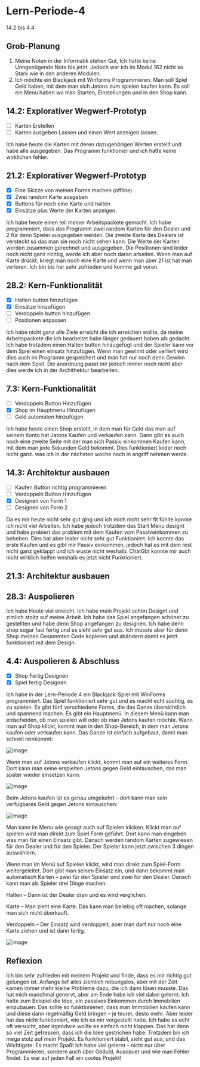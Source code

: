 # Lern-Periode-4


14.2 bis 4.4

## Grob-Planung

1. Meine Noten in der Informatik stehen Gut, Ich hatte keine Unngenügende Note bis jetzt. Jedoch war ich im Modul 162 nicht so Stark wie in den anderen Modulen.
2. Ich möchte ein Blackjack mit Winforms Programmieren. Man soll Spiel Geld haben, mit dem man sich Jetons zum spielen kaufen kann. Es soll ein Menu haben wo man Starten, Einstellungen und in den Shop kann.

## 14.2: Explorativer Wegwerf-Prototyp

- [ ] Karten Erstellen
- [ ] Karten ausgeben Lassen und einen Wert anzeigen lassen.

Ich habe heute die Karten mit deren dazugehörigen Werten erstellt und habe alle ausgegeben. Das Programm funktionier und ich hatte keine wirklichen fehler.

## 21.2: Explorativer Wegwerf-Prototyp

- [x] Eine Skizze von meinen Forms machen (offline)
- [x] Zwei random Karte ausgeben 
- [x] Buttons für noch eine Karte und halten
- [x] Einsätze plus Werte der Karten anzeigen.

Ich habe heute einen teil meiner Arbeitspackete gemacht. Ich habe programmiert, dass das Programm zwei random Karten für den Dealer und 2 für denn Spieler ausgegeben werden. Die zweite Karte des Dealers ist versteckt so das man sie noch nicht sehen kann. Die Werte der Karten werden zusammen gerechnet und ausgegeben. Die Positionen sind leider noch nicht ganz richtig, werde ich aber noch daran arbeiten. Wenn man auf Karte drückt, kriegt man noch eine Karte und wenn man über 21 ist hat man verloren. Ich bin bis her sehr zufrieden und komme gut voran.

## 28.2: Kern-Funktionalität
- [x] Halten button hinzufügen
- [x] Einsätze hinzufügen
- [ ] Verdoppeln button hinzufügen
- [ ] Positionen anpassen

Ich habe nicht ganz alle Ziele erreicht die ich erreichen wollte, da meine Arbeitspackete die ich bearbeitet habe länger gedauert haben als gedacht. Ich habe trotzdem einen Halten button hinzugefügt und der Spieler kann vor dem Spiel einen einsatz hinzufügen. Wenn man gewinnt oder verliert wird dies auch im Programm gespeichert und man hat nur noch denn Gewinn nach dem Spiel. Die anordnung passt mir jedoch immer noch nicht aber dies werde ich in der Archithektur bearbeiten.
      
## 7.3: Kern-Funktionalität
- [ ] Verdoppeln Button Hinzufügen
- [x] Shop im Hauptmenu Hinzufügen
- [ ] Geld automaten hinzufügen

Ich habe heute einen Shop erstellt, in dem man für Geld das man auf seinem Konto hat Jatons Kaufen und verkaufen kann. Dann gibt es auch noch eine zweite Seite mit der man sich Passiv einkommen Kaufen kann, mit dem man jede Sekunden Geld bekommt. Dies funktioniert leider noch nicht ganz. was ich in der nächsten woche noch in angriff nehmen werde. 
      
## 14.3: Architektur ausbauen
- [ ] Kaufen Button richtig programmieren
- [ ] Verdoppeln Button Hinzufügen
- [x] Designen von Form 1
- [ ] Designen von Form 2

Da es mir heute nicht sehr gut ging und ich mich nicht sehr fit fühlte konnte ich nicht viel Arbeiten. Ich habe jedoch trotzdem das Start Menu designt und habe probiert das problem mit dem Kaufen vom Passiveinkommen zu beheben. Dies hat aber leider nicht sehr gut Funktioniert. Ich konnte das erste Kaufen und es gibt mir Passiv einkommen, jedoch hat es mit dem rest nicht ganz geklappt und ich wuste nicht weshalb. ChatGbt konnte mir auch nicht wirklich helfen weshalb es jetzt nicht Funktioniert.
      
## 21.3: Architektur ausbauen
## 28.3: Auspolieren

Ich habe Heute viel erreicht. Ich habe mein Projekt schön Designt und zimlich stoltz auf meine Arbeit. Ich habe das Spiel angefangen schöner zu gestellten und habe denn Shop angefangen zu designen. Ich habe denn shop sogar fast fertig und es sieht sehr gut aus. Ich musste aber für denn Shop meinen Gesammten Code kopieren und abändern damit es jetzt funktioniert mit dem Design.

## 4.4: Auspolieren & Abschluss
- [x] Shop Fertig Designen
- [x] Spiel fertig Designen

Ich habe in der Lern-Periode 4 ein Blackjack-Spiel mit WinForms programmiert. Das Spiel funktioniert sehr gut und es macht echt süchtig, es zu spielen. Es gibt fünf verschiedene Forms, die das Ganze übersichtlich und spannend machen.
Es gibt ein Hauptmenü. In diesem Menü kann man entscheiden, ob man spielen will oder ob man Jetons kaufen möchte. Wenn man auf Shop klickt, kommt man in den Shop-Bereich, in dem man Jetons kaufen oder verkaufen kann. Das Ganze ist einfach aufgebaut, damit man schnell reinkommt:

![image](https://github.com/user-attachments/assets/83a406e4-556a-45fc-93cd-bae247c34ee7)

Wenn man auf Jetons verkaufen klickt, kommt man auf ein weiteres Form. Dort kann man seine erspielten Jetons gegen Geld eintauschen, das man später wieder einsetzen kann:

![image](https://github.com/user-attachments/assets/20308b46-9450-4fda-b0a1-610d99712bd8)

Beim Jetons kaufen ist es genau umgekehrt – dort kann man sein verfügbares Geld gegen Jetons eintauschen:

![image](https://github.com/user-attachments/assets/f743cd1e-5e34-4100-ab3a-6f0aa6122ac4)

Man kann im Menu wie gesagt auch auf Spielen klicken. Klickt man auf spielen wird man direkt zum Spiel Form geführt. Dort kann man eingeben was man für einen Einsatz gibt. Danach werden random Karten zugewiesen für den Dealer und für den Spieler. Der Spieler kann jetzt zwischen 3 dingen auswählern. 

Wenn man im Menü auf Spielen klickt, wird man direkt zum Spiel-Form weitergeleitet. Dort gibt man seinen Einsatz ein, und dann bekommt man automatisch Karten – zwei für den Spieler und zwei für den Dealer. Danach kann man als Spieler drei Dinge machen:

Halten – Dann ist der Dealer dran und es wird verglichen.

Karte – Man zieht eine Karte. Das kann man beliebig oft machen, solange man sich nicht überkauft.

Verdoppeln – Der Einsatz wird verdoppelt, aber man darf nur noch eine Karte ziehen und ist dann fertig.

![image](https://github.com/user-attachments/assets/18d95568-7790-40f2-8724-8711869e2c68)

## Reflexion
Ich bin sehr zufrieden mit meinem Projekt und finde, dass es mir richtig gut gelungen ist. Anfangs lief alles ziemlich reibungslos, aber mit der Zeit kamen immer mehr kleine Probleme dazu, die ich dann lösen musste. Das hat mich manchmal genervt, aber am Ende habe ich viel dabei gelernt.
Ich hatte zum Beispiel die Idee, ein passives Einkommen durch Immobilien einzubauen. Das sollte so funktionieren, dass man Immobilien kaufen kann und diese dann regelmäßig Geld bringen – je teurer, desto mehr. Aber leider hat das nicht funktioniert, wie ich es mir vorgestellt hatte. Ich habe es echt oft versucht, aber irgendwie wollte es einfach nicht klappen. Das hat dann so viel Zeit gefressen, dass ich die Idee gestrichen habe.
Trotzdem bin ich mega stolz auf mein Projekt. Es funktioniert stabil, sieht gut aus, und das Wichtigste: Es macht Spaß! Ich habe viel gelernt – nicht nur über Programmieren, sondern auch über Geduld, Ausdauer und wie man Fehler findet. Es war auf jeden Fall ein cooles Projekt!
